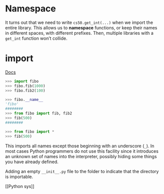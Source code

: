 # Namespace
It turns out that we need to write `cs50.get_int(...)` when we import the entire library. This allows us to **namespace** functions, or keep their names in different spaces, with different prefixes. Then, multiple libraries with a `get_int` function won’t collide.

# import
[Docs](https://docs.python.org/3/tutorial/modules.html)
```python
>>> import fibo
>>> fibo.fib(1000)
>>> fibo.fib2(100)

>>> fibo.__name__
'fibo'
########
>>> from fibo import fib, fib2
>>> fib(500)
########

>>> from fibo import *
>>> fib(500)
```
This imports all names except those beginning with an underscore (`_`). In most cases Python programmers do not use this facility since it introduces an unknown set of names into the interpreter, possibly hiding some things you have already defined.

Adding an empty `__init__.py` file to the folder to indicate that the directory is importable.


[[Python sys]]